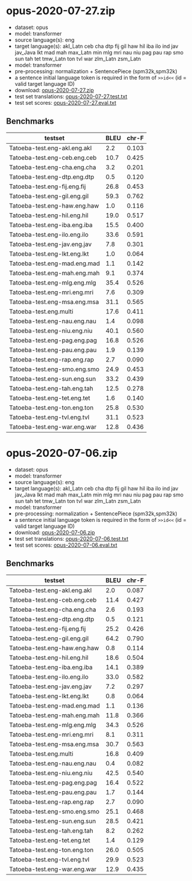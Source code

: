 # opus-2020-07-27.zip

* dataset: opus
* model: transformer
* source language(s): eng
* target language(s): akl_Latn ceb cha dtp fij gil haw hil iba ilo ind jav jav_Java lkt mad mah max_Latn min mlg mri nau niu pag pau rap smo sun tah tet tmw_Latn ton tvl war zlm_Latn zsm_Latn
* model: transformer
* pre-processing: normalization + SentencePiece (spm32k,spm32k)
* a sentence initial language token is required in the form of `>>id<<` (id = valid target language ID)
* download: [opus-2020-07-27.zip](https://object.pouta.csc.fi/Tatoeba-MT-models/eng-map/opus-2020-07-27.zip)
* test set translations: [opus-2020-07-27.test.txt](https://object.pouta.csc.fi/Tatoeba-MT-models/eng-map/opus-2020-07-27.test.txt)
* test set scores: [opus-2020-07-27.eval.txt](https://object.pouta.csc.fi/Tatoeba-MT-models/eng-map/opus-2020-07-27.eval.txt)

## Benchmarks

| testset               | BLEU  | chr-F |
|-----------------------|-------|-------|
| Tatoeba-test.eng-akl.eng.akl 	| 2.2 	| 0.103 |
| Tatoeba-test.eng-ceb.eng.ceb 	| 10.7 	| 0.425 |
| Tatoeba-test.eng-cha.eng.cha 	| 3.2 	| 0.201 |
| Tatoeba-test.eng-dtp.eng.dtp 	| 0.5 	| 0.120 |
| Tatoeba-test.eng-fij.eng.fij 	| 26.8 	| 0.453 |
| Tatoeba-test.eng-gil.eng.gil 	| 59.3 	| 0.762 |
| Tatoeba-test.eng-haw.eng.haw 	| 1.0 	| 0.116 |
| Tatoeba-test.eng-hil.eng.hil 	| 19.0 	| 0.517 |
| Tatoeba-test.eng-iba.eng.iba 	| 15.5 	| 0.400 |
| Tatoeba-test.eng-ilo.eng.ilo 	| 33.6 	| 0.591 |
| Tatoeba-test.eng-jav.eng.jav 	| 7.8 	| 0.301 |
| Tatoeba-test.eng-lkt.eng.lkt 	| 1.0 	| 0.064 |
| Tatoeba-test.eng-mad.eng.mad 	| 1.1 	| 0.142 |
| Tatoeba-test.eng-mah.eng.mah 	| 9.1 	| 0.374 |
| Tatoeba-test.eng-mlg.eng.mlg 	| 35.4 	| 0.526 |
| Tatoeba-test.eng-mri.eng.mri 	| 7.6 	| 0.309 |
| Tatoeba-test.eng-msa.eng.msa 	| 31.1 	| 0.565 |
| Tatoeba-test.eng.multi 	| 17.6 	| 0.411 |
| Tatoeba-test.eng-nau.eng.nau 	| 1.4 	| 0.098 |
| Tatoeba-test.eng-niu.eng.niu 	| 40.1 	| 0.560 |
| Tatoeba-test.eng-pag.eng.pag 	| 16.8 	| 0.526 |
| Tatoeba-test.eng-pau.eng.pau 	| 1.9 	| 0.139 |
| Tatoeba-test.eng-rap.eng.rap 	| 2.7 	| 0.090 |
| Tatoeba-test.eng-smo.eng.smo 	| 24.9 	| 0.453 |
| Tatoeba-test.eng-sun.eng.sun 	| 33.2 	| 0.439 |
| Tatoeba-test.eng-tah.eng.tah 	| 12.5 	| 0.278 |
| Tatoeba-test.eng-tet.eng.tet 	| 1.6 	| 0.140 |
| Tatoeba-test.eng-ton.eng.ton 	| 25.8 	| 0.530 |
| Tatoeba-test.eng-tvl.eng.tvl 	| 31.1 	| 0.523 |
| Tatoeba-test.eng-war.eng.war 	| 12.8 	| 0.436 |

# opus-2020-07-06.zip

* dataset: opus
* model: transformer
* source language(s): eng
* target language(s): akl_Latn ceb cha dtp fij gil haw hil iba ilo ind jav jav_Java lkt mad mah max_Latn min mlg mri nau niu pag pau rap smo sun tah tet tmw_Latn ton tvl war zlm_Latn zsm_Latn
* model: transformer
* pre-processing: normalization + SentencePiece (spm32k,spm32k)
* a sentence initial language token is required in the form of `>>id<<` (id = valid target language ID)
* download: [opus-2020-07-06.zip](https://object.pouta.csc.fi/Tatoeba-MT-models/eng-map/opus-2020-07-06.zip)
* test set translations: [opus-2020-07-06.test.txt](https://object.pouta.csc.fi/Tatoeba-MT-models/eng-map/opus-2020-07-06.test.txt)
* test set scores: [opus-2020-07-06.eval.txt](https://object.pouta.csc.fi/Tatoeba-MT-models/eng-map/opus-2020-07-06.eval.txt)

## Benchmarks

| testset               | BLEU  | chr-F |
|-----------------------|-------|-------|
| Tatoeba-test.eng-akl.eng.akl 	| 2.0 	| 0.087 |
| Tatoeba-test.eng-ceb.eng.ceb 	| 11.4 	| 0.427 |
| Tatoeba-test.eng-cha.eng.cha 	| 2.6 	| 0.193 |
| Tatoeba-test.eng-dtp.eng.dtp 	| 0.5 	| 0.121 |
| Tatoeba-test.eng-fij.eng.fij 	| 25.2 	| 0.426 |
| Tatoeba-test.eng-gil.eng.gil 	| 64.2 	| 0.790 |
| Tatoeba-test.eng-haw.eng.haw 	| 0.8 	| 0.114 |
| Tatoeba-test.eng-hil.eng.hil 	| 18.6 	| 0.504 |
| Tatoeba-test.eng-iba.eng.iba 	| 14.1 	| 0.389 |
| Tatoeba-test.eng-ilo.eng.ilo 	| 33.0 	| 0.582 |
| Tatoeba-test.eng-jav.eng.jav 	| 7.2 	| 0.297 |
| Tatoeba-test.eng-lkt.eng.lkt 	| 0.8 	| 0.064 |
| Tatoeba-test.eng-mad.eng.mad 	| 1.1 	| 0.136 |
| Tatoeba-test.eng-mah.eng.mah 	| 11.8 	| 0.366 |
| Tatoeba-test.eng-mlg.eng.mlg 	| 34.3 	| 0.526 |
| Tatoeba-test.eng-mri.eng.mri 	| 8.1 	| 0.311 |
| Tatoeba-test.eng-msa.eng.msa 	| 30.7 	| 0.563 |
| Tatoeba-test.eng.multi 	| 16.8 	| 0.409 |
| Tatoeba-test.eng-nau.eng.nau 	| 0.4 	| 0.082 |
| Tatoeba-test.eng-niu.eng.niu 	| 42.5 	| 0.540 |
| Tatoeba-test.eng-pag.eng.pag 	| 16.4 	| 0.522 |
| Tatoeba-test.eng-pau.eng.pau 	| 1.7 	| 0.144 |
| Tatoeba-test.eng-rap.eng.rap 	| 2.7 	| 0.090 |
| Tatoeba-test.eng-smo.eng.smo 	| 25.1 	| 0.468 |
| Tatoeba-test.eng-sun.eng.sun 	| 28.5 	| 0.421 |
| Tatoeba-test.eng-tah.eng.tah 	| 8.2 	| 0.262 |
| Tatoeba-test.eng-tet.eng.tet 	| 1.4 	| 0.129 |
| Tatoeba-test.eng-ton.eng.ton 	| 26.0 	| 0.505 |
| Tatoeba-test.eng-tvl.eng.tvl 	| 29.9 	| 0.523 |
| Tatoeba-test.eng-war.eng.war 	| 12.9 	| 0.435 |

